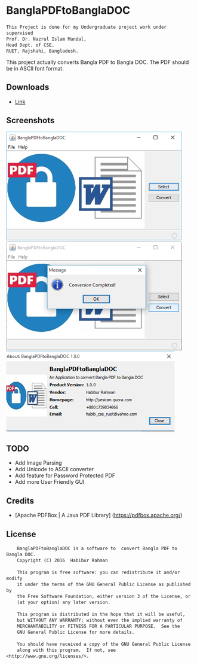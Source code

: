 # BanglaPDFtoBanglaDOC

```
This Project is done for my Undergraduate project work under supervised 
Prof. Dr. Nazrul Islam Mandal, 
Head Dept. of CSE, 
RUET, Rajshahi, Bangladesh.
```
 This project actually converts Bangla PDF to Bangla DOC. The PDF should be in ASCII font format. 

## Downloads

* [Link](https://github.com/habibruetian12/BanglaPDFtoBanglaDOC/releases/download/1.0.0/BP2BD.jar)

## Screenshots

![Logo](Capture-1.PNG)
![logo](Capture-2.PNG)
![logo](Capture-3.PNG)
## TODO

* Add Image Parsing
* Add Unicode to ASCII converter
* Add feature for Password Protected PDF
* Add more User Friendly GUI

## Credits

* [Apache PDFBox | A Java PDF Library] (https://pdfbox.apache.org/) 

## License
``` 
    BanglaPDFtoBanglaDOC is a software to  convert Bangla PDF to Bangla DOC.
    Copyright (C) 2016  Habibur Rahman

    This program is free software: you can redistribute it and/or modify
    it under the terms of the GNU General Public License as published by
    the Free Software Foundation, either version 3 of the License, or
    (at your option) any later version.

    This program is distributed in the hope that it will be useful,
    but WITHOUT ANY WARRANTY; without even the implied warranty of
    MERCHANTABILITY or FITNESS FOR A PARTICULAR PURPOSE.  See the
    GNU General Public License for more details.

    You should have received a copy of the GNU General Public License
    along with this program.  If not, see <http://www.gnu.org/licenses/>.
 ```
